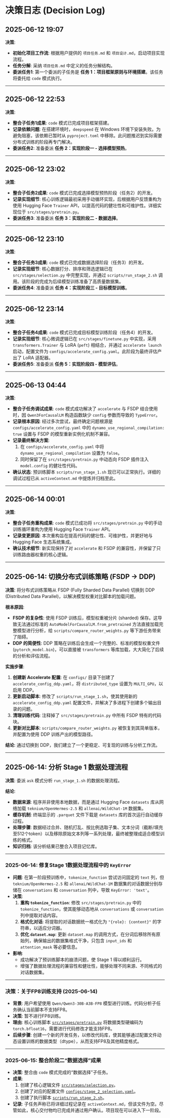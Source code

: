 # 决策日志 (Decision Log)

## 2025-06-12 19:07

**决策**:
- **初始化项目工作流**: 根据用户提供的 `项目任务.md` 和 `项目设计.md`，启动项目实现流程。
- **任务分解**: 采纳 `项目任务.md` 中定义的任务分解结构。
- **委派任务1**: 第一个委派的子任务是 **任务 1：项目框架原则与环境搭建**。该任务将委托给 `code` 模式执行。
---

## 2025-06-12 22:53

**决策**:
- **整合子任务1成果**: `code` 模式已完成项目框架搭建。
- **记录依赖问题**: 在搭建环境时，`deepspeed` 在 Windows 环境下安装失败。为避免阻塞，该依赖已暂时从 `pyproject.toml` 中移除。此问题推迟到实际需要分布式训练的阶段再专门解决。
- **委派任务2**: 准备委派 **任务 2：实现阶段一 - 选择模型预热**。
---

## 2025-06-12 23:02

**决策**:
- **整合子任务2成果**: `code` 模式已完成选择模型预热阶段（任务2）的开发。
- **记录实现细节**: 核心训练逻辑最初采用手动循环实现，后根据用户反馈重构为使用 Hugging Face `Trainer` API，以提高代码的健壮性和可维护性。详细实现位于 `src/stages/pretrain.py`。
- **委派任务3**: 准备委派 **任务 3：实现阶段二 - 数据选择**。
---

## 2025-06-12 23:10

**决策**:
- **整合子任务3成果**: `code` 模式已完成数据选择阶段（任务3）的开发。
- **记录实现细节**: 核心数据打分、排序和筛选逻辑已在 `src/stages/selection.py` 中完整实现，并通过 `scripts/run_stage_2.sh` 调用。该阶段的完成为后续模型训练准备了高质量数据集。
- **委派任务4**: 准备委派 **任务 4：实现阶段三 - 目标模型训练**。
---

## 2025-06-12 23:14

**决策**:
- **整合子任务4成果**: `code` 模式已完成目标模型训练阶段（任务4）的开发。
- **记录实现细节**: 核心微调逻辑已在 `src/stages/finetune.py` 中实现，采用 `transformers.Trainer` 与 LoRA (`peft`) 相结合，并通过 `accelerate launch` 启动，配置文件为 `configs/accelerate_config.yaml`。此阶段为最终评估产出了 LoRA 适配器。
- **委派任务5**: 准备委派 **任务 5：实现阶段四 - 模型评估**。
---

## 2025-06-13 04:44

**决策**:
- **整合子任务调试成果**: `code` 模式成功解决了 `accelerate` 与 FSDP 结合使用时，因 `Qwen3ForCausalLM` 构造函数缺少 `config` 参数而导致的 `TypeError`。
- **记录根本原因**: 经过多次尝试，最终确定问题根源是 `configs/accelerate_config.yaml` 中的 `dynamo_use_regional_compilation: true` 设置与 FSDP 的模型重新实例化机制不兼容。
- **记录最终解决方案**:
  1.  在 `configs/accelerate_config.yaml` 中将 `dynamo_use_regional_compilation` 设置为 `false`。
  2.  同时保留了在 `src/stages/pretrain.py` 中动态向 FSDP 插件注入 `model.config` 的健壮性代码。
- **确认状态**: 预训练脚本 `scripts/run_stage_1.sh` 现已可以正常执行。详细的调试过程已从 `activeContext.md` 中提炼并归档至此。
---

## 2025-06-14 00:01

**决策**:
- **整合子任务重构成果**: `code` 模式已成功将 `src/stages/pretrain.py` 中的手动训练循环重构为使用 Hugging Face `Trainer` API。
- **记录变更原因**: 本次重构旨在提高代码的健壮性、可维护性，并更好地与 Hugging Face 生态系统集成。
- **确认技术细节**: 新实现保持了对 `accelerate` 和 FSDP 的兼容性，并保留了只训练路由器权重的核心逻辑。
---

## 2025-06-14: 切换分布式训练策略 (FSDP -> DDP)

**决策**: 将分布式训练策略从 FSDP (Fully Sharded Data Parallel) 切换到 DDP (Distributed Data Parallel)，以解决模型权重对比脚本的加载问题。

**根本原因**:
- **FSDP 的复杂性**: 使用 FSDP 训练后，模型权重被分片 (sharded) 保存。这导致无法通过标准的 `AutoModelForCausalLM.from_pretrained` 方法直接加载完整模型进行分析，给 `scripts/compare_router_weights.py` 等下游任务带来了阻碍。
- **DDP 的简便性**: DDP 策略在训练后会生成一个完整的、标准的模型权重文件 (`pytorch_model.bin`)，可以直接被 `transformers` 等库加载，大大简化了后续的分析和评估流程。

**实施步骤**:
1.  **创建新 Accelerate 配置**: 在 `configs/` 目录下创建了 `accelerate_config_ddp.yaml`，将 `distributed_type` 设置为 `MULTI_GPU`，以启用 DDP。
2.  **更新启动脚本**: 修改了 `scripts/run_stage_1.sh`，使其使用新的 `accelerate_config_ddp.yaml` 配置文件，并解决了多进程下创建多个输出目录的问题。
3.  **清理训练代码**: 注释掉了 `src/stages/pretrain.py` 中所有 FSDP 特有的代码块。
4.  **更新对比脚本**: `scripts/compare_router_weights.py` 被恢复到其简单版本，并配置为使用 DDP 训练产出的模型路径。

**结论**:
通过切换到 DDP，我们建立了一个更稳定、可复现的训练与分析工作流。

---
## 2025-06-14: 分析 Stage 1 数据处理流程

**决策**: 委派 `ask` 模式分析 `run_stage_1.sh` 的数据处理流程。

**结论**:
- **数据来源**: 程序并非使用本地数据，而是通过 Hugging Face `datasets` 库从网络加载 `teknium/OpenHermes-2.5` 和 `allenai/WildChat-1M` 数据集。
- **缓存机制**: 终端显示的 `.parquet` 文件下载是 `datasets` 库的首次运行自动缓存过程。
- **处理步骤**: 数据经过合并、随机打乱、按比例选取子集、文本分词（截断/填充至512个token）以及移除原始文本列等一系列处理，最终被整理成适合模型训练的格式。
- **知识归档**: 该分析结果已整合入项目记忆库。
---
### 2025-06-14: 修复Stage 1数据处理流程中的 `KeyError`

- **问题**: 在第一阶段预训练中，`tokenize_function` 尝试访问固定的 `text` 列，但 `teknium/OpenHermes-2.5` 和 `allenai/WildChat-1M` 数据集的对话数据分别存储在 `conversations` 和 `conversation` 列中，导致 `KeyError: 'text'`。
- **决策**:
  1.  **重构 `tokenize_function`**: 修改 `src/stages/pretrain.py` 中的 `tokenize_function`，使其能够动态地从 `conversations` 或 `conversation` 列中提取对话内容。
  2.  **格式化对话**: 将提取的对话数据统一格式化为 `"{role}: {content}"` 的字符串，以适应分词器。
  3.  **优化 `dataset.map`**: 更新 `dataset.map` 的调用方式，在分词后移除所有原始列，确保输出的数据集格式干净，只包含 `input_ids` 和 `attention_mask` 等必要信息。
- **影响**:
  - 成功解决了预训练脚本的崩溃问题，使 Stage 1 得以顺利运行。
  - 增强了数据处理流程的兼容性和健壮性，能够处理不同来源、不同格式的对话数据集。

---
### 决策：关于FP8训练支持 (2025-06-14)

*   **背景**: 用户希望使用 `Qwen/Qwen3-30B-A3B-FP8` 模型进行训练。代码分析子任务确认当前脚本不支持FP8。
*   **决策**: 暂不进行FP8训练。
*   **理由**: 核心训练脚本 [`src/stages/pretrain.py`](src/stages/pretrain.py) 将数据类型硬编码为 `torch.bfloat16`，需要进行代码修改才能支持FP8。
*   **后续步骤**: 创建一个新的开发任务，以修改代码库，使其能够通过配置文件动态设置训练的数据类型（dtype），从而支持FP8及其他精度格式。

---
### 2025-06-15: 整合阶段二“数据选择”成果

*   **决策**: 整合由 `code` 模式完成的“数据选择”子任务。
*   **成果**:
    1.  创建了核心逻辑文件 [`src/stages/selection.py`](src/stages/selection.py)。
    2.  创建了对应的配置文件 [`configs/stage_2_selection.yaml`](configs/stage_2_selection.yaml)。
    3.  创建了执行脚本 [`scripts/run_stage_2.sh`](scripts/run_stage_2.sh)。
*   **记录**: 子任务声称已将详细过程记录在 `activeContext.md`，但该文件为空。尽管如此，核心交付物均已完成并通过用户确认。项目现在可以进入下一阶段。
